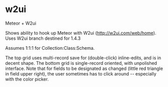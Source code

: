 # w2ui
Meteor + W2ui

Shows ability to hook up Meteor with W2ui (http://w2ui.com/web/home).  Uses W2ui branch destined for 1.4.3

Assumes 1:1:1 for Collection:Class:Schema.

The top grid uses multi-record save for (double-click) inline-edits, and is in decent shape.
The bottom grid is single-record oriented, with unpolished interface. Note that for fields to be designated as changed 
(little red triangle in field upper right), the user sometimes has to click around -- especially with the color picker. 
